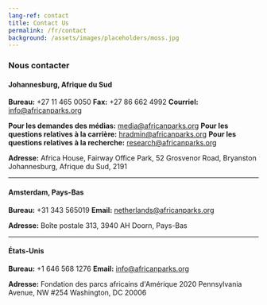 ```yaml
---
lang-ref: contact
title: Contact Us
permalink: /fr/contact
background: /assets/images/placeholders/moss.jpg
---
```



### Nous contacter

#### Johannesburg, Afrique du Sud
**Bureau:** +27 11 465 0050 
**Fax:** +27 86 662 4992 
**Courriel:** [info@africanparks.org](mailto:info@africanparks.org)

**Pour les demandes des médias:** [media@africanparks.org](mailto:media@africanparks.org) 
**Pour les questions relatives à la carrière:** [hradmin@africanparks.org](mailto:hradmin@africanparks.org) 
**Pour les questions relatives à la recherche:** [research@africanparks.org](mailto:research@africanparks.org)

**Adresse:** 
Africa House, Fairway Office Park, 
52 Grosvenor Road, Bryanston 
Johannesburg, Afrique du Sud, 2191

---

#### Amsterdam, Pays-Bas
**Bureau:** +31 343 565019 
**Email:** [netherlands@africanparks.org](mailto:netherlands@africanparks.org)

**Adresse:** 
Boîte postale 313, 
3940 AH Doorn, 
Pays-Bas

---

#### États-Unis
**Bureau:** +1 646 568 1276 
**Email:** [info@africanparks.org](mailto:info@africanparks.org)

**Adresse:** 
Fondation des parcs africains d'Amérique 
2020 Pennsylvania Avenue, NW #254 
Washington, DC 20006

